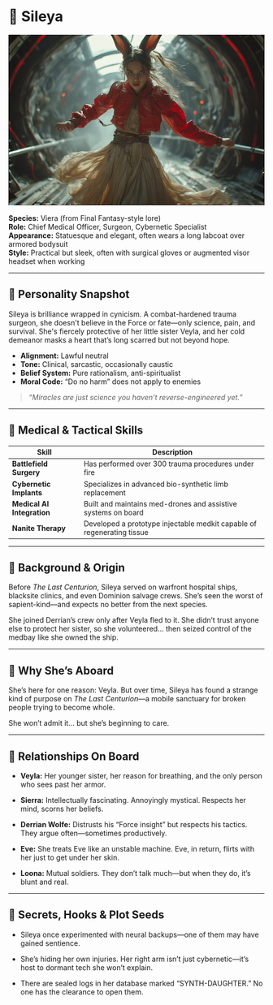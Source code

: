 # 👤 Sileya

![Sileya](../assets/sileya.jpg)

**Species:** Viera (from Final Fantasy-style lore)  
**Role:** Chief Medical Officer, Surgeon, Cybernetic Specialist  
**Appearance:** Statuesque and elegant, often wears a long labcoat over armored bodysuit  
**Style:** Practical but sleek, often with surgical gloves or augmented visor headset when working

---

## 🧠 Personality Snapshot

Sileya is brilliance wrapped in cynicism. A combat-hardened trauma surgeon, she doesn't believe in the Force or fate—only science, pain, and survival. She's fiercely protective of her little sister Veyla, and her cold demeanor masks a heart that’s long scarred but not beyond hope.

- **Alignment:** Lawful neutral  
- **Tone:** Clinical, sarcastic, occasionally caustic  
- **Belief System:** Pure rationalism, anti-spiritualist  
- **Moral Code:** “Do no harm” does not apply to enemies

> *“Miracles are just science you haven’t reverse-engineered yet.”*

---

## 🏥 Medical & Tactical Skills

| Skill                     | Description                                                               |
|---------------------------|---------------------------------------------------------------------------|
| **Battlefield Surgery**   | Has performed over 300 trauma procedures under fire                       |
| **Cybernetic Implants**   | Specializes in advanced bio-synthetic limb replacement                    |
| **Medical AI Integration**| Built and maintains med-drones and assistive systems on board             |
| **Nanite Therapy**        | Developed a prototype injectable medkit capable of regenerating tissue    |

---

## 🧬 Background & Origin

Before *The Last Centurion*, Sileya served on warfront hospital ships, blacksite clinics, and even Dominion salvage crews. She’s seen the worst of sapient-kind—and expects no better from the next species.

She joined Derrian’s crew only after Veyla fled to it. She didn’t trust anyone else to protect her sister, so she volunteered… then seized control of the medbay like she owned the ship.

---

## 🚀 Why She’s Aboard

She’s here for one reason: Veyla. But over time, Sileya has found a strange kind of purpose on *The Last Centurion*—a mobile sanctuary for broken people trying to become whole.

She won’t admit it… but she’s beginning to care.

---

## 🤝 Relationships On Board

- **Veyla:** Her younger sister, her reason for breathing, and the only person who sees past her armor.

- **Sierra:** Intellectually fascinating. Annoyingly mystical. Respects her mind, scorns her beliefs.

- **Derrian Wolfe:** Distrusts his “Force insight” but respects his tactics. They argue often—sometimes productively.

- **Eve:** She treats Eve like an unstable machine. Eve, in return, flirts with her just to get under her skin.

- **Loona:** Mutual soldiers. They don’t talk much—but when they do, it’s blunt and real.

---

## 🧩 Secrets, Hooks & Plot Seeds

- Sileya once experimented with neural backups—one of them may have gained sentience.

- She’s hiding her own injuries. Her right arm isn’t just cybernetic—it’s host to dormant tech she won’t explain.

- There are sealed logs in her database marked “SYNTH-DAUGHTER.” No one has the clearance to open them.

